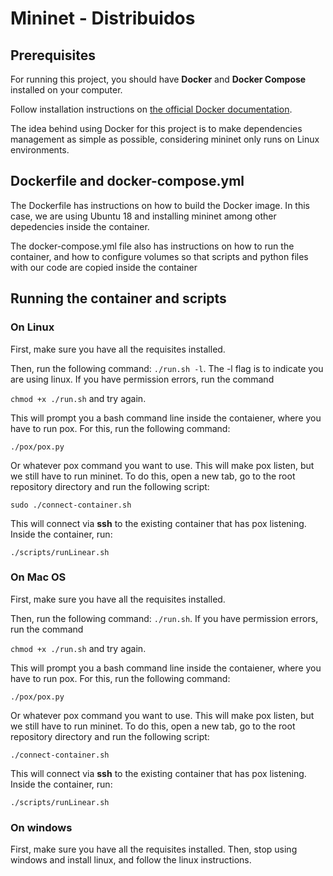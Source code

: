 # Mininet - Distribuidos

## Prerequisites

For running this project, you should have **Docker** and **Docker Compose** installed on your computer.

Follow installation instructions on [the official Docker documentation](https://docs.docker.com/engine/install/ubuntu/).

The idea behind using Docker for this project is to make dependencies management as simple as possible, considering mininet only runs on Linux environments.

## Dockerfile and docker-compose.yml

The Dockerfile has instructions on how to build the Docker image. In this case, we are using Ubuntu 18 and installing mininet among other depedencies inside the container.

The docker-compose.yml file also has instructions on how to run the container, and how to configure volumes so that scripts and python files with our code are copied inside the container

## Running the container and scripts

### On Linux

First, make sure you have all the requisites installed.

Then, run the following command: `./run.sh -l`. The -l flag is to indicate you are using linux. If you have permission errors, run the command

`chmod +x ./run.sh` and try again.

This will prompt you a bash command line inside the contaiener, where you have to run pox. For this, run the following command:

`./pox/pox.py`

Or whatever pox command you want to use. This will make pox listen, but we still have to run mininet. To do this, open a new tab, go to the root repository directory and run the following script:

`sudo ./connect-container.sh`

This will connect via **ssh** to the existing container that has pox listening. Inside the container, run:

`./scripts/runLinear.sh`

### On Mac OS

First, make sure you have all the requisites installed.

Then, run the following command: `./run.sh`. If you have permission errors, run the command

`chmod +x ./run.sh` and try again.

This will prompt you a bash command line inside the contaiener, where you have to run pox. For this, run the following command:

`./pox/pox.py`

Or whatever pox command you want to use. This will make pox listen, but we still have to run mininet. To do this, open a new tab, go to the root repository directory and run the following script:

`./connect-container.sh`

This will connect via **ssh** to the existing container that has pox listening. Inside the container, run:

`./scripts/runLinear.sh`

### On windows

First, make sure you have all the requisites installed. Then, stop using windows and install linux, and follow the linux instructions.
